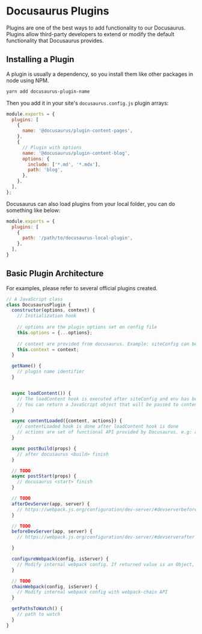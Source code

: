# Docusaurus Plugins

Plugins are one of the best ways to add functionality to our Docusaurus. Plugins allow third-party developers to extend or modify the default functionality that Docusaurus provides.

## Installing a Plugin

A plugin is usually a dependency, so you install them like other packages in node using NPM.

```bash
yarn add docusaurus-plugin-name
```

Then you add it in your site's `docusaurus.config.js` plugin arrays:

```js
module.exports = {
  plugins: [
    {
      name: '@docusaurus/plugin-content-pages',
    },
    {
      // Plugin with options
      name: '@docusaurus/plugin-content-blog',
      options: {
        include: ['*.md', '*.mdx'],
        path: 'blog',
      },
    },
  ],
};
```

Docusaurus can also load plugins from your local folder, you can do something like below:

```js
module.exports = {
  plugins: [
    {
      path: '/path/to/docusaurus-local-plugin',
    },
  ],
}
```

## Basic Plugin Architecture

For examples, please refer to several official plugins created.

```js
// A JavaScript class
class DocusaurusPlugin {
  constructor(options, context) {
    // Initialization hook
      
    // options are the plugin options set on config file
    this.options = {...options};
    
    // context are provided from docusaurus. Example: siteConfig can be accessed from context
    this.context = context;
  }

  getName() {
    // plugin name identifier
  }


  async loadContent()) {
    // The loadContent hook is executed after siteConfig and env has been loaded
    // You can return a JavaScript object that will be passed to contentLoaded hook
  }

  async contentLoaded({content, actions}) {
    // contentLoaded hook is done after loadContent hook is done
    // actions are set of functional API provided by Docusaurus. e.g: addRoute
  }

  async postBuild(props) {
    // after docusaurus <build> finish
  }

  // TODO
  async postStart(props) {
    // docusaurus <start> finish
  }

  // TODO
  afterDevServer(app, server) {
    // https://webpack.js.org/configuration/dev-server/#devserverbefore
  }

  // TODO
  beforeDevServer(app, server) {
    // https://webpack.js.org/configuration/dev-server/#devserverafter

  }

  configureWebpack(config, isServer) {
    // Modify internal webpack config. If returned value is an Object, it will be merged into the final config using webpack-merge; If returned value is a function, it will receive the config as the 1st argument and an isServer flag as the 2nd argument.
  }

  // TODO
  chainWebpack(config, isServer) {
    // Modify internal webpack config with webpack-chain API
  }

  getPathsToWatch() {
    // path to watch
  }
}
```
